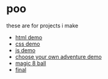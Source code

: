 # poo
these are for projects i make

<ul>
  <li><a href="html_demo">html demo</a></li>
  <li><a href="css_demo">css demo</a></li>
  <li><a href="js_demo">js demo</a></li>
  <li><a href="choose_your_own_adventure">choose your own adventure demo</a></li>
  <li><a href="magic_8_ball">magic 8 ball</a></li>
  <li><a href="final">final</a></li>
</ul>

